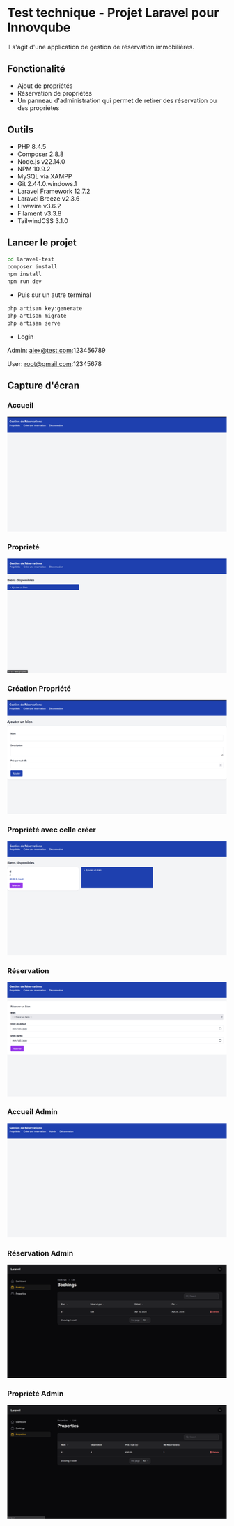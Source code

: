 # Test technique - Projet Laravel pour Innovqube
Il s'agit d'une application de gestion de réservation immobilières.

## Fonctionalité
- Ajout de propriétés
- Réservation de propriétes
- Un panneau d'administration qui permet de retirer des réservation ou des propriétes

## Outils
- PHP 8.4.5
- Composer 2.8.8
- Node.js v22.14.0
- NPM 10.9.2
- MySQL via XAMPP
- Git 2.44.0.windows.1
- Laravel Framework 12.7.2
- Laravel Breeze v2.3.6
- Livewire v3.6.2
- Filament v3.3.8
- TailwindCSS 3.1.0

## Lancer le projet
```bash
cd laravel-test
composer install
npm install
npm run dev
```
- Puis sur un autre terminal
```bash
php artisan key:generate
php artisan migrate
php artisan serve
```
- Login

Admin: alex@test.com:123456789

User: root@gmail.com:12345678

## Capture d'écran

### Accueil
![Accueil](screenshots/Accueil.png)

### Proprieté
![Properties](screenshots/PropertiesWithNothing.png)

### Création Propriété
![CreatedProperties](screenshots/CreateProperties.png)

### Propriété avec celle créer
![PropertiesWithCreated](screenshots/Properties.png)

### Réservation 
![Booking](screenshots/Booking.png)

### Accueil Admin
![Accueil](screenshots/PropertiesAdminSide.png)

### Réservation Admin
![AdminBooking](screenshots/AdminBooking.png)

### Propriété Admin
![AdminProperties](screenshots/AdminProperties.png)
